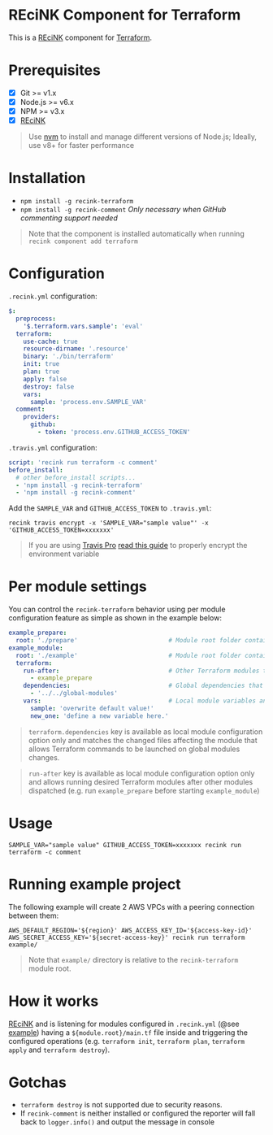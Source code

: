 REciNK Component for Terraform
====================================

This is a [REciNK](https://github.com/MitocGroup/recink) component for [Terraform](https://www.terraform.io).

# Prerequisites

- [x] Git >= v1.x
- [x] Node.js >= v6.x
- [x] NPM >= v3.x
- [x] [REciNK](https://github.com/MitocGroup/recink#installation)

> Use [nvm](https://github.com/creationix/nvm#installation) to install and
manage different versions of Node.js; Ideally, use v8+ for faster performance


# Installation

- `npm install -g recink-terraform`
- `npm install -g recink-comment` *Only necessary when GitHub commenting support needed*

> Note that the component is installed automatically when running `recink component add terraform`


# Configuration

`.recink.yml` configuration:

```yaml
$:
  preprocess:
    '$.terraform.vars.sample': 'eval'
  terraform:
    use-cache: true                                                         # Enable state/plans/backups caching if cache component enabled
    resource-dirname: '.resource'                                           # Resource dirname relative to the module root directory (default ".resource")
    binary: './bin/terraform'                                               # Path to Terraform binary (default "./bin/terraform")
    init: true                                                              # Initialize Terraform setup (default "true")
    plan: true                                                              # Terraform validate .tf and make a provision plan (default "true")
    apply: false                                                            # Terraform provision infrastructure (default "false")
    destroy: false                                                          # Terraform destroy provisioned infrastructure in previous step (default "false")
    vars:                                                                   # Terraform variables (@see https://www.terraform.io/docs/configuration/variables.html)
      sample: 'process.env.SAMPLE_VAR'
  comment:
    providers:                                                              # Supported providers: github
      github:
        - token: 'process.env.GITHUB_ACCESS_TOKEN'
```

`.travis.yml` configuration:

```yaml
script: 'recink run terraform -c comment'  
before_install:
  # other before_install scripts...
  - 'npm install -g recink-terraform'
  - 'npm install -g recink-comment'
```

Add the `SAMPLE_VAR` and `GITHUB_ACCESS_TOKEN` to `.travis.yml`:

```
recink travis encrypt -x 'SAMPLE_VAR="sample value"' -x 'GITHUB_ACCESS_TOKEN=xxxxxxx'
```

> If you are using [Travis Pro](https://travis-ci.com/) [read this guide](https://github.com/MitocGroup/recink/blob/master/docs/guide.md#configuring-github-project) to properly encrypt the environment variable


# Per module settings

You can control the `recink-terraform` behavior using per module 
configuration feature as simple as shown in the example below:

```yaml
example_prepare:
  root: './prepare'                         # Module root folder containing "main.tf" file inside
example_module:
  root: './example'                         # Module root folder containing "main.tf" file inside
  terraform:
    run-after:                              # Other Terraform modules to run before dispatching "example_module"
      - example_prepare
    dependencies:                           # Global dependencies that should be considered when mathing changeset
      - '../../global-modules'
    vars:                                   # Local module variables and global overwrites
      sample: 'overwrite default value!'
      new_one: 'define a new variable here.'
```

> `terraform.dependencies` key is available as local module configuration option only and matches the changed files affecting the module that allows Terraform commands to be launched on global modules changes.

> `run-after` key is available as local module configuration option only and allows running desired Terraform modules after other modules dispatched (e.g. run `example_prepare` before starting `example_module`)

# Usage

```
SAMPLE_VAR="sample value" GITHUB_ACCESS_TOKEN=xxxxxxx recink run terraform -c comment
```

# Running example project

The following example will create 2 AWS VPCs with a peering connection between them:

`AWS_DEFAULT_REGION='${region}' AWS_ACCESS_KEY_ID='${access-key-id}' AWS_SECRET_ACCESS_KEY='${secret-access-key}' recink run terraform example/`

> Note that `example/` directory is relative to the `recink-terraform` module root.

# How it works

[REciNK](https://github.com/MitocGroup/recink) and is listening for modules configured in `.recink.yml`
(@see [example](https://github.com/MitocGroup/recink/blob/master/components/terraform/example/.recink.yml)) having a `${module.root}/main.tf` file inside and triggering the configured operations (e.g. `terraform init`, `terraform plan`, `terraform apply` and `terraform destroy`).


# Gotchas

 - `terraform destroy` is not supported due to security reasons.
 - If `recink-comment` is neither installed or configured the reporter will fall back to `logger.info()` and output the message in console
 